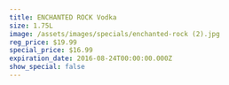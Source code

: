 ```yaml
---
title: ENCHANTED ROCK Vodka
size: 1.75L
image: /assets/images/specials/enchanted-rock (2).jpg
reg_price: $19.99
special_price: $16.99
expiration_date: 2016-08-24T00:00:00.000Z
show_special: false
---
```



